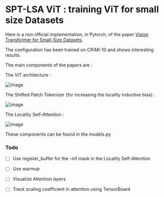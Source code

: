 
# SPT-LSA ViT : training ViT for small size Datasets

Here is a non official implementation, in Pytorch, of the paper <a href="https://arxiv.org/abs/2112.13492v1">Vision Transformer for Small-Size Datasets<a/>. 

The configuration has been trained on CIFAR-10 and shows interesting results. 

The main components of the papers are :

The ViT architecture :

![image](https://user-images.githubusercontent.com/42917280/225777072-f8f4324a-2ca8-4f82-9548-4b9c0ba83b47.png)

The Shifted Patch Tokenizer (for increasing the locality inductive bias) :

![image](https://user-images.githubusercontent.com/42917280/225777202-72320ff4-6e92-46d4-8dad-0675c643dab6.png)

The Locality Self-Attention : 

![image](https://user-images.githubusercontent.com/42917280/225777292-f3e4d8f6-b3e3-485e-a6d2-da8e116c3943.png)


These components can be found in the models.py 


### Todo

- [ ] Use register_buffer for the -inf mask in the Locality Self-Attention
- [ ] Use warmup  
- [ ] Visualize Attention layers
- [ ] Track scaling coefficient in attention using TensorBoard 

